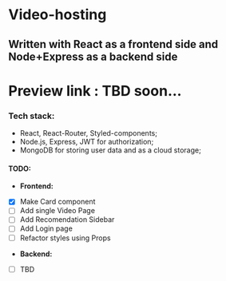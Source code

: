  # Video-hosting
 ## Written with React as a frontend side and Node+Express as a backend side
 
 Preview link : TBD soon...
 =====

 ### Tech stack:
 - React, React-Router, Styled-components;
 - Node.js, Express, JWT for authorization;
 - MongoDB for storing user data and as a cloud storage;

 #### TODO:
 - **Frontend:**
 - [x] Make Card component
 - [ ] Add single Video Page
 - [ ] Add Recomendation Sidebar
 - [ ] Add Login page
 - [ ] Refactor styles using Props
  - **Backend:**
 - [ ] TBD


